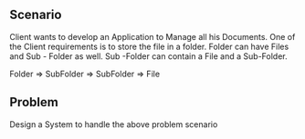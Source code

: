 ## Scenario

Client wants to develop an Application to Manage all his Documents. One of the Client requirements is to store the file in a folder. Folder can have Files and Sub - Folder as well. Sub -Folder can contain a File and a Sub-Folder.

Folder ⇒ SubFolder ⇒ SubFolder ⇒ File

## Problem

Design a System to handle the above problem scenario

